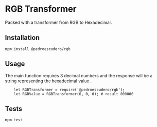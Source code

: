 RGB Transformer
========

Packed with a transformer from RGB to Hexadecimal.

## Installation

  `npm install @pedroescudero/rgb`

## Usage

The main function requires 3 decimal numbers and the response will be a string representing the hexadecimal value .

```
    let RGBTransformer = require('@pedroescudero/rgb');
    let RGBValue = RGBTransformer(0, 0, 0); # result 000000
```

## Tests

  `npm test`
